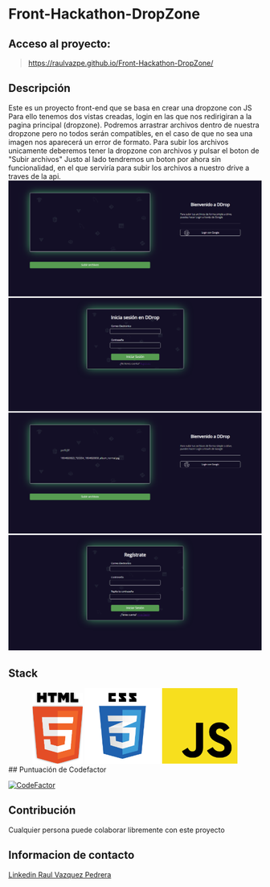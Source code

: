 # Front-Hackathon-DropZone 
## Acceso al proyecto:
>https://raulvazpe.github.io/Front-Hackathon-DropZone/
## Descripción
Este es un proyecto front-end que se basa en crear una dropzone con JS
Para ello tenemos dos vistas creadas, login en las que nos redirigiran a la pagina principal (dropzone).
Podremos arrastrar archivos dentro de nuestra dropzone pero no todos serán compatibles, en el caso de que no sea una imagen nos aparecerá un error de formato.
Para subir los archivos unicamente deberemos tener la dropzone con archivos y pulsar el boton de "Subir archivos"
Justo al lado tendremos un boton por ahora sin funcionalidad, en el que serviría para subir los archivos a nuestro drive a traves de la api.
![](images/VistaPrevia/dropzone.png)
![](images/VistaPrevia/inicio.png)
![](images/VistaPrevia/lista.png)
![](images/VistaPrevia/registro.png)
## Stack 
<div align="center">
<img src="images/VistaPrevia/html5.svg" width="100">

<img src="images/VistaPrevia/css.svg" width="150">

<img src="images/VistaPrevia/javascript.svg" width="150">
</div>
## Puntuación de Codefactor

[![CodeFactor](https://www.codefactor.io/repository/github/raulvazpe/front-hackathon-dropzone/badge)](https://www.codefactor.io/repository/github/raulvazpe/front-hackathon-dropzone)

## Contribución

Cualquier persona puede colaborar libremente con este proyecto

## Informacion de contacto

[Linkedin Raul Vazquez Pedrera](https://www.linkedin.com/in/raulvazquezpedrera/)

